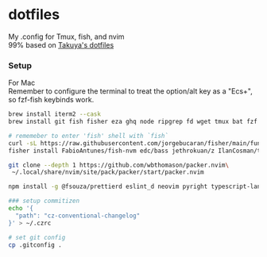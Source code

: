 # dotfiles

My .config for Tmux, fish, and nvim  
99% based on [Takuya's dotfiles](https://github.com/craftzdog/dotfiles-public/tree/master/.config)

### Setup

For Mac  
Remember to configure the terminal to treat the option/alt key as a "Ecs+", so fzf-fish keybinds work.

```bash
brew install iterm2 --cask
brew install git fish fisher eza ghq node ripgrep fd wget tmux bat fzf font-hack-nerd-font neovim lazygit

# rememeber to enter 'fish' shell with `fish`
curl -sL https://raw.githubusercontent.com/jorgebucaran/fisher/main/functions/fisher.fish | source && fisher install jorgebucaran/fisher
fisher install FabioAntunes/fish-nvm edc/bass jethrokuan/z IlanCosman/tide@v5 andreiborisov/sponge PatrickF1/fzf.fish

git clone --depth 1 https://github.com/wbthomason/packer.nvim\
 ~/.local/share/nvim/site/pack/packer/start/packer.nvim

npm install -g @fsouza/prettierd eslint_d neovim pyright typescript-language-server commitizen cz-conventional-changelog

### setup commitizen
echo '{
  "path": "cz-conventional-changelog"
}' > ~/.czrc

# set git config
cp .gitconfig .
```
